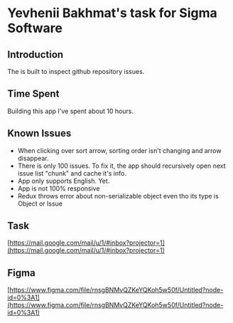 # Yevhenii Bakhmat's task for Sigma Software

## Introduction

The is built to inspect github repository issues.

## Time Spent

Building this app I've spent about 10 hours.

## Known Issues

- When clicking over sort arrow, sorting order isn't changing and arrow disappear.
- There is only 100 issues. To fix it, the app should recursively open next issue list "chunk" and cache it's info.
- App only supports English. Yet.
- App is not 100% responsive
- Redux throws error about non-serializable object even tho its type is Object or Issue

## Task

[https://mail.google.com/mail/u/1/#inbox?projector=1](https://mail.google.com/mail/u/1/#inbox?projector=1)

## Figma

[https://www.figma.com/file/rnsgBNMvQZKeYQKoh5w50f/Untitled?node-id=0%3A1](https://www.figma.com/file/rnsgBNMvQZKeYQKoh5w50f/Untitled?node-id=0%3A1)
